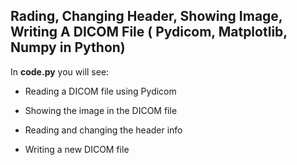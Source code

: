 ## Rading, Changing Header, Showing Image, Writing A DICOM File ( Pydicom, Matplotlib, Numpy in Python)    

In **code.py** you will see:

- Reading a DICOM file using Pydicom

- Showing the image in the DICOM file

- Reading and changing the header info

- Writing a new DICOM file
